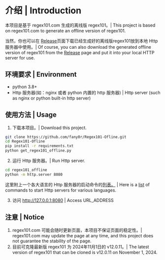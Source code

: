 # 介绍 | Introduction

本项目是基于 regex101.com 生成的离线版 regex101。| This project is based on regex101.com to generate an offline version of regex101.

当然，你也可以在 [Release](https://github.com/fany0r/Regex101-Ofline/releases)页面下载已经生成好的离线版regex101放到本地 Http 服务器中使用。| Of course, you can also download the generated offline version of regex101 from the [Release](https://github.com/fany0r/Regex101-Ofline/releases) page and put it into your local HTTP server for use.

## 环境要求 | Environment
 - python 3.8+
 - Http 服务器(如：nginx 或者 python 内置的 http 服务器) | Http server (such as nginx or python built-in http server)

## 使用方法 | Usage

1. 下载本项目。| Download this project.
```bash
git clone https://github.com/fany0r/Regex101-Ofline.git
cd Regex101-Ofline
pip install -r requirements.txt
python get_regex101_offline.py
```

2. 运行 Http 服务器。| Run Http server.
```bash
cd regex101_offline
python -m http.server 8080
```
这里附上一个各大语言的 Http 服务器的启动命令的[列表。](https://gist.github.com/willurd/5720255) | Here is a [list](https://gist.github.com/willurd/5720255) of commands to start Http servers for various languages.

3. 访问 http://127.0.0.1:8080 | Access URL_ADDRESS

## 注意 | Notice

1. regex101.com 可能会随时更新页面，本项目不保证页面的稳定性。| regex101.com may update the page at any time, and this project does not guarantee the stability of the page.
2. 目前可克隆最新版 regex101 为 2024年11月1日的 v12.0.11。| The latest version of regex101 that can be cloned is v12.0.11 on November 1, 2024.

